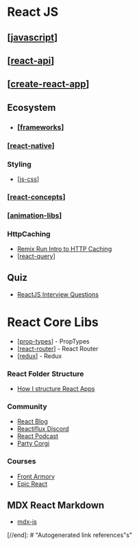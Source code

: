 # React JS

## [[javascript]]

## [[react-api]]

## [[create-react-app]]

## **Ecosystem**

- ### [[frameworks]]

### **[[react-native]]**

### **Styling**

- [[js-css]]

### [[react-concepts]]

### **[[animation-libs]]**

### HttpCaching

- [Remix Run Intro to HTTP Caching](https://www.youtube.com/watch?v=3XkU_DXcgl0&feature=youtu.be)
- [[react-query]]

## Quiz

- [ReactJS Interview Questions](https://www.testdome.com/d/react-js-interview-questions/304)

# React Core Libs

- [[prop-types]] - PropTypes
- [[react-router]] - React Router
- [[redux]] - Redux

### React Folder Structure

- [How I structure React Apps](https://medium.com/javascript-in-plain-english/how-i-structure-react-apps-a76304277786)

### **Community**

- [React Blog](https://reactjs.org/blog/all.html/)
- [Reactiflux Discord](https://www.reactiflux.com/)
- [React Podcast]()
- [Party Corgi](https://party-corgi-podcast.simplecast.com/episodes)

### **Courses**

- [Front Armory](https://frontarm.com/)
- [Epic React](https://epicreact.dev/)

## MDX React Markdown

- [mdx-js](https://github.com/mdx-js/mdx)

[//begin]: # "Autogenerated link references for markdown compatibility"
[javascript]: ../javascript "Javascript"
[react-api]: react-api/react-api "React API"
[create-react-app]: create-react-app "Create React App"
[frameworks]: ../frameworks/frameworks "Frameworks"
[react-native]: react-native/react-native "React Native"
[js-css]: ../js-css/js-css "JS in CSS"
[react-concepts]: react-concepts/react-concepts "React Concepts"
[animation-libs]: animation-libs/animation-libs "React Animation Libs"
[react-query]: react-query "React Query"
[prop-types]: proptypes/prop-types "PropTypes"
[react-router]: router-api/react-router "React Router V5"
[redux]: redux/redux-api/redux "redux"
[//end]: # "Autogenerated link references"s"
